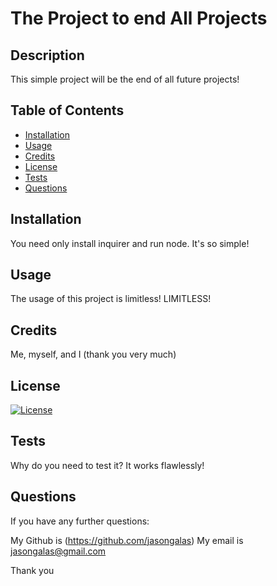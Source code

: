 # The Project to end All Projects

  ## Description

  This simple project will be the end of all future projects!

  ## Table of Contents
    
  - [Installation](#Installation) 
  - [Usage](#Usage) 
  - [Credits](#Credits) 
  - [License](#License) 
  - [Tests](#Tests) 
  - [Questions](#Questions)
    
  ## Installation

  You need only install inquirer and run node. It's so simple!

  ## Usage

  The usage of this project is limitless! LIMITLESS!

  ## Credits

  Me, myself, and I (thank you very much)

  ## License

  [![License](https://img.shields.io/badge/license-MPL%202.0-orange.svg)](https://choosealicense.com/licenses/mpl-2.0/)

  ## Tests

  Why do you need to test it? It works flawlessly!

  ## Questions

  If you have any further questions:

  My Github is (https://github.com/jasongalas) 
  My email is jasongalas@gmail.com

  Thank you
